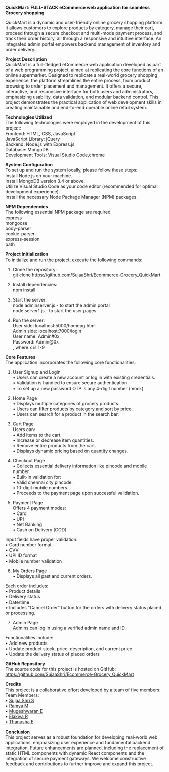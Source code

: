 **QuickMart: FULL-STACK eCommerce web application for seamless Grocery shopping**

QuickMart is a dynamic and user-friendly online grocery shopping platform. It allows customers to explore products by category, manage their cart, proceed through a secure checkout and multi-mode payment process, and track their order history, all through a responsive and intuitive interface. An integrated admin portal empowers backend management of inventory and order delivery.    

**Project Description**  
QuickMart is a full-fledged eCommerce web application developed as part of a web programming project, aimed at replicating the core functions of an online supermarket. Designed to replicate a real-world grocery shopping experience, the platform streamlines the entire process, from product browsing to order placement and management. It offers a secure, interactive, and responsive interface for both users and administrators, emphasizing usability, data validation, and modular backend control. This project demonstrates the practical application of web development skills in creating maintainable and end-to-end operable online retail system.    

**Technologies Utilized**  
The following technologies were employed in the development of this project:  
Frontend: HTML, CSS, JavaScript  
JavaScript Library: jQuery  
Backend: Node.js with Express.js  
Database: MongoDB  
Development Tools: Visual Studio Code,chrome    

**System Configuration**  
To set up and run the system locally, please follow these steps:  
Install Node.js on your machine.  
Install MongoDB version 3.4 or above.  
Utilize Visual Studio Code as your code editor (recommended for optimal development experience).  
Install the necessary Node Package Manager (NPM) packages.    

**NPM Dependencies**  
The following essential NPM package are required  
express  
mongoose  
body-parser  
cookie-parser  
express-session  
path    

**Project Initialization**  
To initialize and run the project, execute the following commands:  
1. Clone the repository:   
git clone https://github.com/SujaaShri/Ecommerce-Grocery_QuickMart    

2. Install dependencies:  
npm install    

3. Start the server:  
node adminserver.js - to start the admin portal  
node server1.js - to start the user pages    

4. Run the server:  
User side: localhost:5000/homepg.html  
Admin side: localhost:7000/login  
User name: Admin#0x  
Password: Admin@0x  
, where x is 1-9    

**Core Features**  
The application incorporates the following core functionalities:  
1. User Signup and Login  
•	Users can create a new account or log in with existing credentials.  
•	Validation is handled to ensure secure authentication.  
•	To set up a new password OTP is any 4-digit number (mock).    

2. Home Page  
•	Displays multiple categories of grocery products.  
•	Users can filter products by category and sort by price.  
•	Users can search for a product in the search bar.    

3. Cart Page  
    Users can:  
•	Add items to the cart.  
•	Increase or decrease item quantities.  
•	Remove entire products from the cart.  
•	Displays dynamic pricing based on quantity changes.

5. Checkout Page    
•	Collects essential delivery information like pincode and mobile number.  
•	Built-in validation for:  
•	Valid chennai city pincode.  
•	10-digit mobile numbers.  
•	Proceeds to the payment page upon successful validation.    

6. Payment Page  
    Offers 4 payment modes:  
•	Card  
•	UPI  
•	Net Banking  
•	Cash on Delivery (COD)    
   
Input fields have proper validation:  
•	Card number format  
•	CVV  
•	UPI ID format  
•	Mobile number validation    

6. My Orders Page  
•	Displays all past and current orders.  

Each order includes:  
•	Product details  
•	Delivery status  
•	Date/time  
•	Includes "Cancel Order" button for the orders with delivery status placed or processing.    

7. Admin Page  
   Admins can log in using a verified admin name and ID.    
   
 Functionalities include:  
•	Add new products  
•	Update product stock, price, description, and current price  
•	Update the delivery status of placed orders    

**GitHub Repository**  
The source code for this project is hosted on GitHub:  
https://github.com/SujaaShri/Ecommerce-Grocery_QuickMart    

**Credits**  
This project is a collaborative effort developed by a team of five members:  
Team Members:  
•	[Sujaa Shri S](https://github.com/SujaaShri)  
•	[Ramya M](https://github.com/RAMYA-M-08)  
•	[Mugeshwaran E](https://github.com/mugeshwaran954)  
•	[Elakiya R](https://github.com/Elakiya-R31)  
•	[Thanusha E](https://github.com/Thanusha1974)    


**Conclusion**  
This project serves as a robust foundation for developing real-world web applications, emphasizing user experience and fundamental backend integration. Future enhancements are planned, including the replacement of static HTML components with dynamic React components and the integration of secure payment gateways.
We welcome constructive feedback and contributions to further improve and expand this project.

